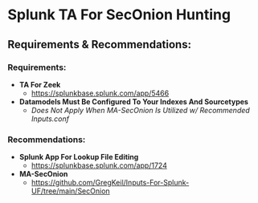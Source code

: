 # Splunk TA For SecOnion Hunting

## Requirements & Recommendations:
### Requirements:
- **TA For Zeek**
  - https://splunkbase.splunk.com/app/5466
- **Datamodels Must Be Configured To Your Indexes And Sourcetypes**
  - _Does Not Apply When MA-SecOnion Is Utilized w/ Recommended Inputs.conf_
    
### Recommendations: 
- **Splunk App For Lookup File Editing**
  - https://splunkbase.splunk.com/app/1724
- **MA-SecOnion**
  - https://github.com/GregKeil/Inputs-For-Splunk-UF/tree/main/SecOnion

